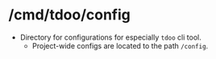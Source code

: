 # /cmd/tdoo/config

- Directory for configurations for especially `tdoo` cli tool.
  - Project-wide configs are located to the path `/config`.
